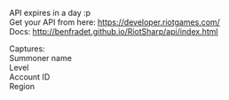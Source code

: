 API expires in a day :p <br>
Get your API from here: https://developer.riotgames.com/ <br>
Docs: http://benfradet.github.io/RiotSharp/api/index.html

Captures: <br>
Summoner name <br>
Level <br>
Account ID <br>
Region

